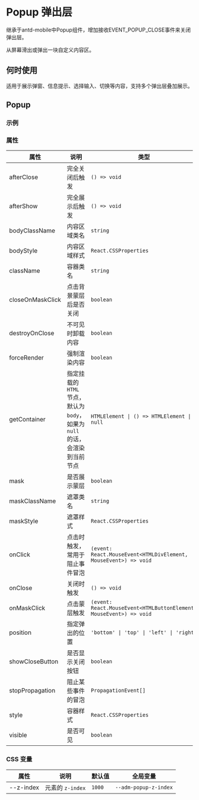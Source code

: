 # Popup 弹出层

继承于antd-mobile中Popup组件，增加接收EVENT_POPUP_CLOSE事件来关闭弹出层。

从屏幕滑出或弹出一块自定义内容区。

## 何时使用

适用于展示弹窗、信息提示、选择输入、切换等内容，支持多个弹出层叠加展示。

## Popup

### 示例

<code src="./demos/demo1.tsx"></code>

<code src="./demos/demo2.tsx"></code>

### 属性

| 属性             | 说明                                                                        | 类型                                                               | 默认值                |
| ---------------- | --------------------------------------------------------------------------- | ------------------------------------------------------------------ | --------------------- |
| afterClose       | 完全关闭后触发                                                              | `() => void`                                                       | -                     |
| afterShow        | 完全展示后触发                                                              | `() => void`                                                       | -                     |
| bodyClassName    | 内容区域类名                                                                | `string`                                                           | -                     |
| bodyStyle        | 内容区域样式                                                                | `React.CSSProperties`                                              | -                     |
| className        | 容器类名                                                                    | `string`                                                           | -                     |
| closeOnMaskClick | 点击背景蒙层后是否关闭                                                      | `boolean`                                                          | `false`               |
| destroyOnClose   | 不可见时卸载内容                                                            | `boolean`                                                          | `false`               |
| forceRender      | 强制渲染内容                                                                | `boolean`                                                          | `false`               |
| getContainer     | 指定挂载的 `HTML` 节点，默认为 `body`，如果为 `null` 的话，会渲染到当前节点 | `HTMLElement \| () => HTMLElement \| null`                         | `() => document.body` |
| mask             | 是否展示蒙层                                                                | `boolean`                                                          | `true`                |
| maskClassName    | 遮罩类名                                                                    | `string`                                                           | -                     |
| maskStyle        | 遮罩样式                                                                    | `React.CSSProperties`                                              | -                     |
| onClick          | 点击时触发，常用于阻止事件冒泡                                              | `(event: React.MouseEvent<HTMLDivElement, MouseEvent>) => void`    | -                     |
| onClose          | 关闭时触发                                                                  | `() => void`                                                       | -                     |
| onMaskClick      | 点击蒙层触发                                                                | `(event: React.MouseEvent<HTMLButtonElement, MouseEvent>) => void` | -                     |
| position         | 指定弹出的位置                                                              | `'bottom' \| 'top' \| 'left' \| 'right'`                           | `'bottom'`            |
| showCloseButton  | 是否显示关闭按钮                                                            | `boolean`                                                          | `false`               |
| stopPropagation  | 阻止某些事件的冒泡                                                          | `PropagationEvent[]`                                               | `['click']`           |
| style            | 容器样式                                                                    | `React.CSSProperties`                                              | -                     |
| visible          | 是否可见                                                                    | `boolean`                                                          | `false`               |

### CSS 变量

| 属性      | 说明             | 默认值 | 全局变量              |
| --------- | ---------------- | ------ | --------------------- |
| --z-index | 元素的 `z-index` | `1000` | `--adm-popup-z-index` |
